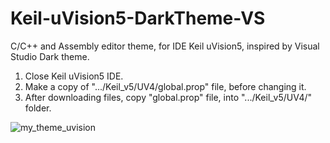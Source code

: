 # Keil-uVision5-DarkTheme-VS
C/C++ and Assembly editor theme, for IDE Keil uVision5, inspired by Visual Studio Dark theme.

1. Close Keil uVision5 IDE.
2. Make a copy of ".../Keil_v5/UV4/global.prop" file, before changing it.
3. After downloading files, copy "global.prop" file, into ".../Keil_v5/UV4/" folder.

![my_theme_uvision](https://github.com/user-attachments/assets/e7586ec4-3a95-4805-bca8-136e1201d76c)

